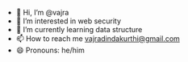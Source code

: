 - 👋 Hi, I’m @vajra
- 👀 I’m interested in web security
- 🌱 I’m currently learning data structure
- 📫 How to reach me vajradindakurthi@gmail.com
- 😄 Pronouns: he/him

<!---
vajra765/vajra765 is a ✨ special ✨ repository because its `README.md` (this file) appears on your GitHub profile.
You can click the Preview link to take a look at your changes.
--->
